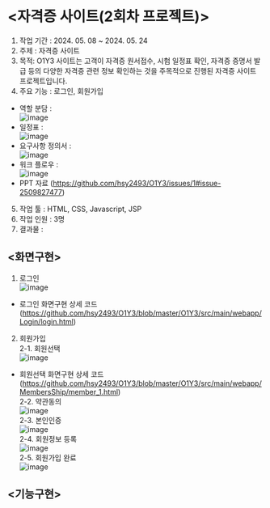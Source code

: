 # <자격증 사이트(2회차 프로젝트)><br>
1. 작업 기간 : 2024. 05. 08 ~ 2024. 05. 24<br>
2. 주제 : 자격증 사이트<br>
3. 목적:  O1Y3 사이트는 고객이 자격증 원서접수, 시험 일정표 확인, 자격증 증명서 발급 등의 다양한 자격증 관련 정보 확인하는 것을 주목적으로 진행된 자격증 사이트 프로젝트입니다.<br>
4. 주요 기능 : 로그인, 회원가입<br>
- 역할 분담 : <br>
  ![image](https://github.com/user-attachments/assets/1d444f20-096b-47f1-88fd-d5f969132ceb) <br>
- 일정표 : <br>
  ![image](https://github.com/user-attachments/assets/5beb8d61-49a2-4e9e-8e67-91b8496b4060) <br>
- 요구사항 정의서 : <br>
  ![image](https://github.com/user-attachments/assets/e217e269-2625-49f7-b121-50808f494678) <br>
- 워크 플로우 : <br>
  ![image](https://github.com/user-attachments/assets/8807efb9-32c2-4e68-95b2-4ec563f9d4c8) <br>
- PPT 자료 (https://github.com/hsy2493/O1Y3/issues/1#issue-2509827477)
5. 작업 툴 : HTML, CSS, Javascript, JSP<br>
6. 작업 인원 : 3명<br>
7. 결과물 : <br>
## <화면구현>
1) 로그인<br>![image](https://github.com/user-attachments/assets/c4bd0385-9838-45d9-825b-bb6b922ce844)<br>
- 로그인 화면구현 상세 코드 (https://github.com/hsy2493/O1Y3/blob/master/O1Y3/src/main/webapp/Login/login.html)<br>

2) 회원가입<br>
2-1. 회원선택<br>
![image](https://github.com/user-attachments/assets/cb60f585-3c3f-4dbe-a49b-c69d64703066)<br>
- 회원선택 화면구현 상세 코드 (https://github.com/hsy2493/O1Y3/blob/master/O1Y3/src/main/webapp/MembersShip/member_1.html) <br>
2-2. 약관동의<br>
![image](https://github.com/user-attachments/assets/ea0c18a3-ddad-453d-9d85-661c5ed6155b)<br>
2-3. 본인인증<br>
![image](https://github.com/user-attachments/assets/b8c6a87b-ce2e-418e-8ae0-4bcda42f7b82)<br>
2-4. 회원정보 등록<br>
![image](https://github.com/user-attachments/assets/a848bee7-0f8b-4f09-a818-7ec3884fe062)<br>
2-5. 회원가입 완료<br>
![image](https://github.com/user-attachments/assets/a3428a0e-d7c1-41a8-a364-bbf39d3b563d)<br>

## <기능구현>
